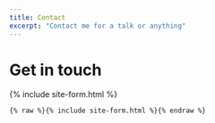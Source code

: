 ```yaml
---
title: Contact
excerpt: "Contact me for a talk or anything"
---
```



# Get in touch

{% include site-form.html %}

``` html
{% raw %}{% include site-form.html %}{% endraw %}
```

<!-- # Drop by the office

{% include map.html id="1UT-2Z-Vg_MG_TrS5X2p8SthsJhc" title="Coffee shop map" %}

``` html
{% raw %}{% include map.html id="XXXXXX" title="Coffee shop map" %}{% endraw %}
``` -->

